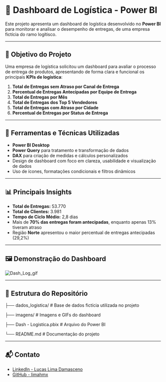 # 🚚 Dashboard de Logística - Power BI

Este projeto apresenta um dashboard de logística desenvolvido no **Power BI** para monitorar e analisar o desempenho de entregas, de uma empresa fictícia do ramo logítisco.

---

## 🎯 Objetivo do Projeto

Uma empresa de logística solicitou um dashboard para avaliar o processo de entrega de produtos, apresentando de forma clara e funcional os principais **KPIs de logística**:

1. **Total de Entregas sem Atraso por Canal de Entrega**  
2. **Percentual de Entregas Antecipadas por Equipe de Entrega**  
3. **Total de Entregas por Mês**  
4. **Total de Entregas dos Top 5 Vendedores**  
5. **Total de Entregas com Atraso por Cidade**  
6. **Percentual de Entregas por Status de Entrega**  

---

## 🧰 Ferramentas e Técnicas Utilizadas

- **Power BI Desktop**
- **Power Query** para tratamento e transformação de dados
- **DAX** para criação de medidas e cálculos personalizados
- Design de dashboard com foco em clareza, usabilidade e visualização de dados
- Uso de ícones, formatações condicionais e filtros dinâmicos

---

## 📊 Principais Insights

- **Total de Entregas:** 53.770  
- **Total de Clientes:** 3.981  
- **Tempo de Ciclo Médio:** 2,8 dias  
- Mais de **70% das entregas foram antecipadas**, enquanto apenas 13% tiveram atraso  
- Região **Norte** apresentou o maior percentual de entregas antecipadas (29,2%)  

---

## 🖼️ Demonstração do Dashboard

![Dash_Log_gif](https://github.com/user-attachments/assets/85a1e495-8450-49d1-9455-b0bcabd3f6f5)

---


## 📂 Estrutura do Repositório

├── dados_logistica/ # Base de dados fictícia utilizada no projeto

├── imagens/ # Imagens e GIFs do dashboard

├── Dash - Logistica.pbix # Arquivo do Power BI

└── README.md # Documentação do projeto

---

## 📬 Contato

- [LinkedIn - Lucas Lima Damasceno](https://www.linkedin.com/in/lucas-lima-damasceno-300077182/)  
- [GitHub - limahmx](https://github.com/limahmx)  
